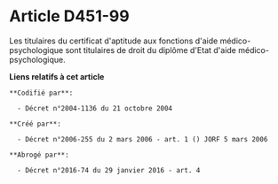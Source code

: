 # Article D451-99

Les titulaires du certificat d'aptitude aux fonctions d'aide médico-psychologique sont titulaires de droit du diplôme d'Etat
d'aide médico-psychologique.

**Liens relatifs à cet article**

	**Codifié par**:

	  - Décret n°2004-1136 du 21 octobre 2004

	**Créé par**:

	  - Décret n°2006-255 du 2 mars 2006 - art. 1 () JORF 5 mars 2006

	**Abrogé par**:

	  - Décret n°2016-74 du 29 janvier 2016 - art. 4
